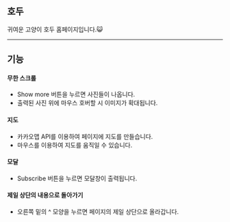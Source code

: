 ## 호두 

귀여운 고양이 호두 홈페이지입니다.😺

----------

## 기능

#### 무한 스크롤
+ Show more 버튼을 누르면 사진들이 나옵니다.
+ 출력된 사진 위에 마우스 호버할 시 이미지가 확대됩니다.

#### 지도
+ 카카오맵 API를 이용하여 페이지에 지도를 만들습니다.
+ 마우스를 이용하여 지도를 움직일 수 있습니다.

#### 모달
+ Subscribe 버튼을 누르면 모달창이 출력됩니다.

#### 제일 상단의 내용으로 돌아가기
+ 오른쪽 밑의 ^ 모양을 누르면 페이지의 제일 상단으로 올라갑니다.
